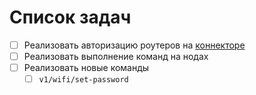 # Список задач

- [ ] Реализовать авторизацию роутеров на [коннекторе](./units/connector.md)
- [ ] Реализовать выполнение команд на нодах
- [ ] Реализовать новые команды
  - [ ] `v1/wifi/set-password`
